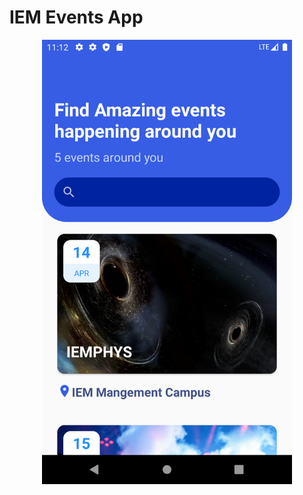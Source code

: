 # IEM Events App
<p align="center">
  <img width="400" src="iemeventsapp/Screenshots/1.png" alt="Events App" />
</p>
